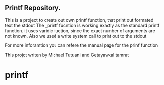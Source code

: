 ## Printf Repository.<br/>
This is a project to create out own printf function, that
print out formated text the stdout
The _printf fucntion is working exactly as the standard printf
function. it uses varidic fuction, since the exact number of
arguments are not known.
Also we used a write system call to print out to the stdout

For more inforamtion you can refere the manual page for the
prinf function

This projct writen by Michael Tutuani and Getayawkal tamrat
# printf
